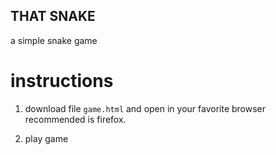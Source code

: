 
## THAT SNAKE

a simple snake game

# instructions
1. download file `game.html` and open in your favorite browser
recommended is firefox.

2. play game


